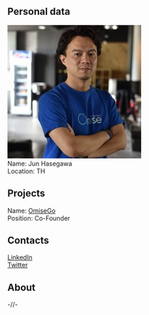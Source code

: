 ## Personal data
![photo](photo/jun_hasegawa.jpg)  
Name: Jun Hasegawa  
Location: TH  
## Projects 
Name: [OmiseGo](../projects/omisego.md)  
Position: Co-Founder  
## Contacts
[LinkedIn](https://www.linkedin.com/in/junhase/)    
[Twitter](https://twitter.com/JUN_Omise)  
## About
-//-
